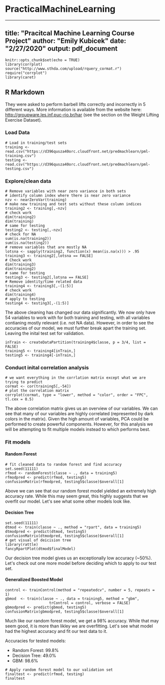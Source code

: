 # PracticalMachineLearning
---
title: "Pracitcal Machine Learning Course Project"
author: "Emily Kubicek"
date: "2/27/2020"
output: pdf_document
---

```{r setup, include=FALSE}
knitr::opts_chunk$set(echo = TRUE)
library(corrplot)
source("http://www.sthda.com/upload/rquery_cormat.r")
require("corrplot")
library(caret)
```

## R Markdown

They were asked to perform barbell lifts correctly and incorrectly in 5 different ways. More information is available from the website here: http://groupware.les.inf.puc-rio.br/har (see the section on the Weight Lifting Exercise Dataset).

### Load Data
```{r}
# Load in training/test sets
training <- read.csv("https://d396qusza40orc.cloudfront.net/predmachlearn/pml-training.csv")
testing <- read.csv("https://d396qusza40orc.cloudfront.net/predmachlearn/pml-testing.csv")
```

### Explore/clean data
```{r, echo=FALSE}
# Remove variables with near zero variance in both sets
# identify column index where there is near zero variance
nzv <- nearZeroVar(training)
# make new training and test sets without these column indices
training2 <- training[,-nzv]
# check work
dim(training2)
dim(training)
# same for testing
testing2 <- testing[,-nzv]
# check for NA
sum(is.na(training2))
sum(is.na(testing2))
# remove variables that are mostly NA
lotsna <- sapply(training2, function(x) mean(is.na(x))) > .95
training3 <- training2[,lotsna == FALSE]
# Check work
dim(training3)
dim(training2)
# same for testing
testing3 <- testing2[,lotsna == FALSE]
# Remove identity/time related data
training4 <- training3[,-(1:5)]
# check work
dim(training4)
# apply to testing
testing4 <- testing3[,-(1:5)]
```

The above cleaning has changed our data significantly. We now only have 54 variables to work with for both training and testing, with all variables contianing mostly relevant (i.e. not NA data). However, in order to see the accuracies of our model, we must further break apart the training set. Leaving the inital test set for validation.

```{r}
inTrain <- createDataPartition(training4$classe, p = 3/4, list = FALSE)
training5 <- training4[inTrain,]
testing5 <- training4[-inTrain,]
```

### Conduct inital correlation analysis
```{r, echo = FALSE}
# we want everything in the corrlation matrix except what we are trying to predict
cormat <- cor(training5[,-54])
# plot the correlation matrix
corrplot(cormat, type = "lower", method = "color", order = "FPC", tl.cex = 0.5)
```
The above correlation matrix gives us an overview of our variables. We can see that many of our variables are highly correlated (represented by dark colors in the matrix). Given the high amount of variables, PCA could be performed to create powerful components. However, for this analysis we will be attempting to fit multiple models instead to which performs best.


### Fit models
#### Random Forest
```{r}
# fit cleaned data to random forest and find accuracy
set.seed(11111)
rfmod <- randomForest(classe ~ ., data = training5)
rfmodpred <- predict(rfmod, testing5)
confusionMatrix(rfmodpred, testing5$classe)$overall[1]
```

Above we can see that our random forest model yielded an extremely high accuracy rate. While this may seem great, this highly suggests that we overfit our model. Let's see what some other models look like.

#### Decision Tree
```{r}
set.seed(11111)
dtmod <- train(classe ~ ., method = "rpart", data = training5)
dtmodpred <- predict(dtmod, testing5)
confusionMatrix(dtmodpred, testing5$classe)$overall[1]
# get visual of deicision tree
library(rattle)
fancyRpartPlot(dtmod$finalModel)
```
Our decision tree model gives us an exceptionally low accuracy (~50%). Let's check out one more model before deciding which to apply to our test set.

#### Generalized Boosted Model
```{r}
control <- trainControl(method = "repeatedcv", number = 5, repeats = 1)
gbmod  <- train(classe ~ ., data = training5, method = "gbm",
                    trControl = control, verbose = FALSE)
gbmodpred <- predict(gbmod, testing5)
confusionMatrix(gbmodpred, testing5$classe)$overall[1]
```

Much like our random forest model, we get a 98% accuracy. While that may seem good, it is more than likley we are overfitting. Let's see what model had the highest accuracy and fit our test data to it.

Accuracies for tested models:
- Random Forest: 99.8%
- Decision Tree: 49.0%
- GBM: 98.6%

```{r}
# Apply random forest model to our validation set
finaltest <- predict(rfmod, testing)
finaltest
